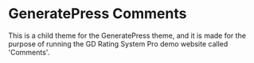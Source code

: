 # GeneratePress Comments

This is a child theme for the GeneratePress theme, and it is made for the purpose of running the GD Rating System Pro demo website called 'Comments'.
